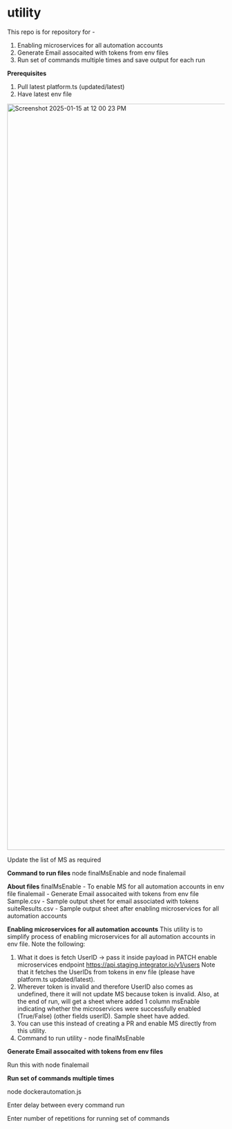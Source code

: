 # utility
This repo is for repository for - 
1. Enabling microservices for all automation accounts
2. Generate Email assocaited with tokens from env files
3. Run set of commands multiple times and save output for each run

**Prerequisites**
1. Pull latest platform.ts (updated/latest)
2. Have latest env file

<img width="1728" alt="Screenshot 2025-01-15 at 12 00 23 PM" src="https://github.com/user-attachments/assets/abc114a7-2665-40c0-a049-d4377cc225ce" />

Update the list of MS as required 

**Command to run files**
node finalMsEnable and node finalemail

**About files**
finalMsEnable - To enable MS for all automation accounts in env file
finalemail - Generate Email assocaited with tokens from env file
Sample.csv - Sample output sheet for email associated with tokens 
suiteResults.csv - Sample output sheet after enabling microservices for all automation accounts 

**Enabling microservices for all automation accounts**
This utility is to simplify process of enabling microservices for all automation accounts in env file.
Note the following: 
1. What it does is fetch UserID -> pass it inside payload in PATCH enable microservices endpoint https://api.staging.integrator.io/v1/users Note that it fetches the UserIDs from tokens in env file (please have platform.ts updated/latest).
2. Wherever token is invalid and therefore UserID also comes as undefined, there it will not update MS because token is invalid. Also, at the end of run, will get a sheet where added 1 column msEnable indicating whether the microservices were successfully enabled (True/False) (other fields userID). Sample sheet have added.
3. You can use this instead of creating a PR and enable MS directly from this utility.
4. Command to run utility - node finalMsEnable

**Generate Email assocaited with tokens from env files**

Run this with node finalemail

**Run set of commands multiple times**

node dockerautomation.js

Enter delay between every command run

Enter number of repetitions for running set of commands

